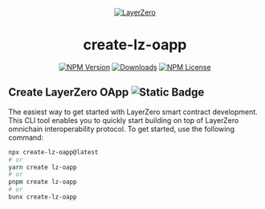 <p align="center">
  <a href="https://layerzero.network">
    <img alt="LayerZero" style="max-width: 500px" src="https://d3a2dpnnrypp5h.cloudfront.net/bridge-app/lz.png"/>
  </a>
</p>

<h1 align="center">create-lz-oapp</h1>

<!-- The badges section -->
<p align="center">
  <!-- Shields.io NPM published package version -->
  <a href="https://www.npmjs.com/package/create-lz-oapp"><img alt="NPM Version" src="https://img.shields.io/npm/v/create-lz-oapp"/></a>
  <!-- Shields.io NPM downloads -->
  <a href="https://www.npmjs.com/package/create-lz-oapp"><img alt="Downloads" src="https://img.shields.io/npm/dm/create-lz-oapp"/></a>
  <!-- Shields.io license badge -->
  <a href="https://www.npmjs.com/package/create-lz-oapp"><img alt="NPM License" src="https://img.shields.io/npm/l/create-lz-oapp"/></a>
</p>

## Create LayerZero OApp <img alt="Static Badge" src="https://img.shields.io/badge/status-work_in_progress-yellow">

The easiest way to get started with LayerZero smart contract development. This CLI tool enables you to quickly start building on top of LayerZero omnichain interoperability protocol. To get started, use the following command:

```bash
npx create-lz-oapp@latest
# or
yarn create lz-oapp
# or
pnpm create lz-oapp
# or
bunx create-lz-oapp
```
